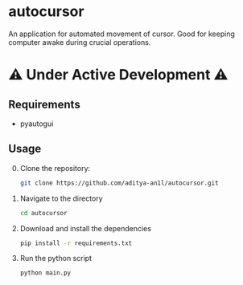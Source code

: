# autocursor

An application for automated movement of cursor. Good for keeping computer awake during crucial operations.

# ⚠️ Under Active Development ⚠️

## Requirements

- pyautogui

## Usage 
0. Clone the repository:
    ```bash
    git clone https://github.com/aditya-an1l/autocursor.git
    ```

1. Navigate to the directory
    ```bash
    cd autocursor
    
2. Download and install the dependencies
    ```bash
    pip install -r requirements.txt
    ```

2. Run the python script
    ```bash
    python main.py
    ```   
